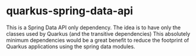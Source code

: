 # quarkus-spring-data-api

This is a Spring Data API only dependency. The idea is to have only the classes used by Quarkus (and the transitive dependencies)
This absolutely minimum dependencies would be a great benefit to reduce the footprint of Quarkus applications using the spring data modules.

